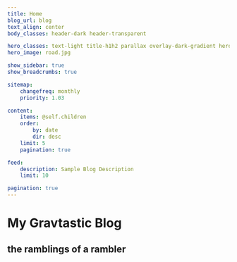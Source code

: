 ```yaml
---
title: Home
blog_url: blog
text_align: center
body_classes: header-dark header-transparent

hero_classes: text-light title-h1h2 parallax overlay-dark-gradient hero-large
hero_image: road.jpg

show_sidebar: true
show_breadcrumbs: true

sitemap:
    changefreq: monthly
    priority: 1.03

content:
    items: @self.children
    order:
        by: date
        dir: desc
    limit: 5
    pagination: true

feed:
    description: Sample Blog Description
    limit: 10

pagination: true
---
```


# My **Grav**tastic Blog
## the ramblings of a rambler
